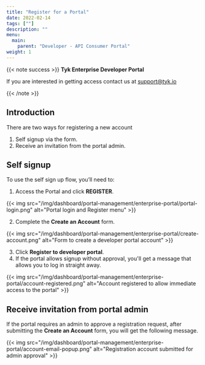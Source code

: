 ```yaml
---
title: "Register for a Portal"
date: 2022-02-14
tags: [""]
description: ""
menu:
  main:
    parent: "Developer - API Consumer Portal"
weight: 1
---
```


{{< note success >}}
**Tyk Enterprise Developer Portal**

If you are interested in getting access contact us at [support@tyk.io](<mailto:support@tyk.io?subject=Tyk Enterprise Portal Beta>)

{{< /note >}}

## Introduction

There are two ways for registering a new account

1. Self signup via the form.
2. Receive an invitation from the portal admin.

## Self signup

To use the self sign up flow, you’ll need to:

1. Access the Portal and click **REGISTER**.

{{< img src="/img/dashboard/portal-management/enterprise-portal/portal-login.png" alt="Portal login and Register menu" >}}

2. Complete the **Create an Account** form.

{{< img src="/img/dashboard/portal-management/enterprise-portal/create-account.png" alt="Form to create a developer portal account" >}}

3. Click **Register to developer portal**.
4. If the portal allows signup without approval, you'll get a message that allows you to log in straight away.

{{< img src="/img/dashboard/portal-management/enterprise-portal/account-registered.png" alt="Account registered to allow immediate access to the portal" >}}

## Receive invitation from portal admin

If the portal requires an admin to approve a registration request, after submitting the **Create an Account** form, you will get the following message.

{{< img src="/img/dashboard/portal-management/enterprise-portal/account-email-popup.png" alt="Registration account submitted for admin approval" >}}
